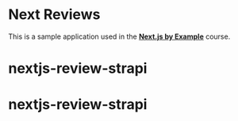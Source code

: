 # Next Reviews

This is a sample application used in the [__Next.js by Example__](https://www.udemy.com/course/nextjs-by-example/?referralCode=590EBB6EDE0917E3CF58) course.
# nextjs-review-strapi
# nextjs-review-strapi
